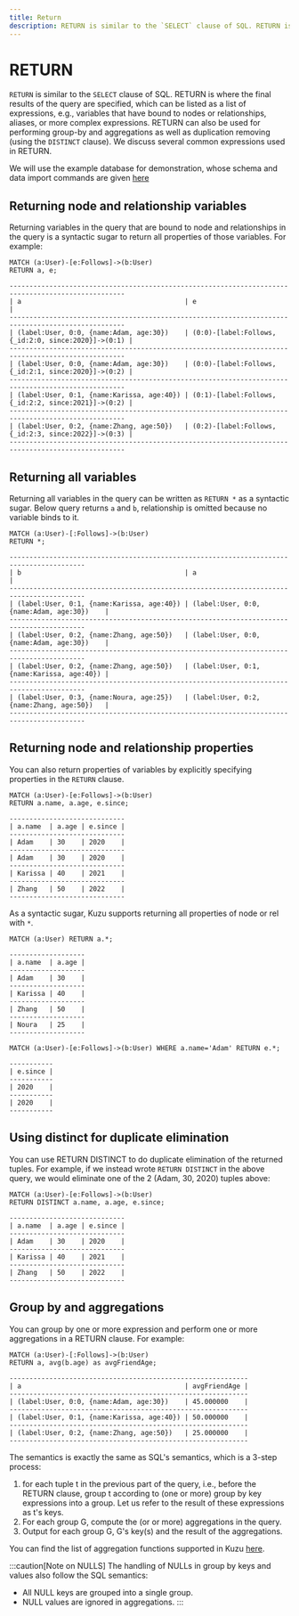 ```yaml
---
title: Return
description: RETURN is similar to the `SELECT` clause of SQL. RETURN is where the final results of the query are specified.
---
```


# RETURN
`RETURN` is similar to the `SELECT` clause of SQL. RETURN is where the final results of the
query are specified, which can be listed as a list of expressions, e.g., variables that have
bound to nodes or relationships, aliases, or more complex expressions. RETURN can also be used 
for performing group-by and aggregations as well as duplication removing (using the `DISTINCT` clause). 
We discuss several common expressions used in RETURN.

We will use the example database for demonstration, whose schema and data import commands are given [here](/cypher/query-clauses/example-database)

## Returning node and relationship variables
Returning variables in the query that are bound to node and relationships in the query 
is a syntactic sugar to return all properties of those variables. For example:
```cypher
MATCH (a:User)-[e:Follows]->(b:User)
RETURN a, e;
```

```
---------------------------------------------------------------------------------------------------
| a                                         | e                                                   |
---------------------------------------------------------------------------------------------------
| (label:User, 0:0, {name:Adam, age:30})    | (0:0)-[label:Follows, {_id:2:0, since:2020}]->(0:1) |
---------------------------------------------------------------------------------------------------
| (label:User, 0:0, {name:Adam, age:30})    | (0:0)-[label:Follows, {_id:2:1, since:2020}]->(0:2) |
---------------------------------------------------------------------------------------------------
| (label:User, 0:1, {name:Karissa, age:40}) | (0:1)-[label:Follows, {_id:2:2, since:2021}]->(0:2) |
---------------------------------------------------------------------------------------------------
| (label:User, 0:2, {name:Zhang, age:50})   | (0:2)-[label:Follows, {_id:2:3, since:2022}]->(0:3) |
---------------------------------------------------------------------------------------------------
```

## Returning all variables
Returning all variables in the query can be written as `RETURN *` as a syntactic sugar. Below query returns `a` and `b`, relationship is omitted because no variable binds to it.
```cypher
MATCH (a:User)-[:Follows]->(b:User)
RETURN *;
```

```
-----------------------------------------------------------------------------------------
| b                                         | a                                         |
-----------------------------------------------------------------------------------------
| (label:User, 0:1, {name:Karissa, age:40}) | (label:User, 0:0, {name:Adam, age:30})    |
-----------------------------------------------------------------------------------------
| (label:User, 0:2, {name:Zhang, age:50})   | (label:User, 0:0, {name:Adam, age:30})    |
-----------------------------------------------------------------------------------------
| (label:User, 0:2, {name:Zhang, age:50})   | (label:User, 0:1, {name:Karissa, age:40}) |
-----------------------------------------------------------------------------------------
| (label:User, 0:3, {name:Noura, age:25})   | (label:User, 0:2, {name:Zhang, age:50})   |
-----------------------------------------------------------------------------------------
```

## Returning node and relationship properties
You can also return properties of variables by explicitly specifying properties in the `RETURN` clause.
```cypher
MATCH (a:User)-[e:Follows]->(b:User)
RETURN a.name, a.age, e.since;
```

```
-----------------------------
| a.name  | a.age | e.since |
-----------------------------
| Adam    | 30    | 2020    |
-----------------------------
| Adam    | 30    | 2020    |
-----------------------------
| Karissa | 40    | 2021    |
-----------------------------
| Zhang   | 50    | 2022    |
-----------------------------
```

As a syntactic sugar, Kuzu supports returning all properties of node or rel with `*`.

```cypher
MATCH (a:User) RETURN a.*;
```

```
-------------------
| a.name  | a.age |
-------------------
| Adam    | 30    |
-------------------
| Karissa | 40    |
-------------------
| Zhang   | 50    |
-------------------
| Noura   | 25    |
-------------------
```

```cypher
MATCH (a:User)-[e:Follows]->(b:User) WHERE a.name='Adam' RETURN e.*;
```

```
-----------
| e.since |
-----------
| 2020    |
-----------
| 2020    |
-----------
```

## Using distinct for duplicate elimination
You can use RETURN DISTINCT to do duplicate elimination of the returned tuples.
For example, if we instead wrote `RETURN DISTINCT` in the above query, we would
eliminate one of the 2 (Adam, 30, 2020) tuples above:
```cypher
MATCH (a:User)-[e:Follows]->(b:User)
RETURN DISTINCT a.name, a.age, e.since;
```

```
-----------------------------
| a.name  | a.age | e.since |
-----------------------------
| Adam    | 30    | 2020    |
-----------------------------
| Karissa | 40    | 2021    |
-----------------------------
| Zhang   | 50    | 2022    |
-----------------------------
```

## Group by and aggregations
You can group by one or more expression and perform one or more aggregations 
in a RETURN clause. For example:
```cypher
MATCH (a:User)-[:Follows]->(b:User)
RETURN a, avg(b.age) as avgFriendAge;
```

```
------------------------------------------------------------
| a                                         | avgFriendAge |
------------------------------------------------------------
| (label:User, 0:0, {name:Adam, age:30})    | 45.000000    |
------------------------------------------------------------
| (label:User, 0:1, {name:Karissa, age:40}) | 50.000000    |
------------------------------------------------------------
| (label:User, 0:2, {name:Zhang, age:50})   | 25.000000    |
------------------------------------------------------------
```

The semantics is exactly the same as SQL's semantics, which is a 3-step process:
1. for each tuple  t in the previous part of the query, i.e., before the RETURN clause, 
    group t according to (one or more) group by key expressions into a group. Let us refer
    to the result of these expressions as t's keys.
1. For each group G, compute the (or or more) aggregations in the query.
1. Output for each group G, G's key(s) and the result of the aggregations. 

You can find the list of aggregation functions supported in Kuzu [here](/cypher/expressions/aggregate-functions).

:::caution[Note on NULLS]
The handling of NULLs in group by keys and values also follow the SQL semantics:
- All NULL keys are grouped into a single group.
- NULL values are ignored in aggregations.
:::
